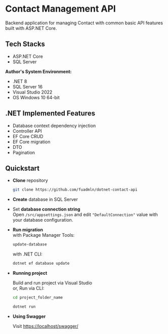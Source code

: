 # Contact Management API

Backend application for managing Contact with common basic API features built with ASP.NET Core.

## Tech Stacks

- ASP.NET Core
- SQL Server

**Author's System Environment:**

- .NET 8
- SQL Server 16
- Visual Studio 2022
- OS Windows 10 64-bit

## .NET Implemented Features

- Database context dependency injection
- Controller API
- EF Core CRUD
- EF Core migration
- DTO
- Pagination

## Quickstart

- **Clone** repository

    ```bash
    git clone https://github.com/fuadmln/dotnet-contact-api
    ```

- **Create** database in SQL Server
- Set **database connection string** </br>
Open `/src/appsettings.json` and edit `"DefaultConnection"` value with your database configuration.
- **Run migration** </br>
    with Package Manager Tools:

    ```bash
    update-database
    ```

    with .NET CLI:

    ```bash
    dotnet ef database update
    ```

- **Running project**

    Build and run project via Visual Studio </br>
    or, Run via CLI:

    ```bash
    cd project_folder_name

    dotnet run
    ```

- **Using Swagger** </br>

    Visit <https://localhost/swagger/>
